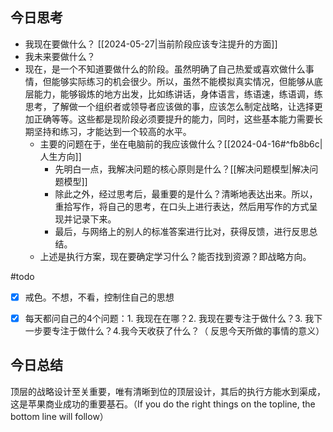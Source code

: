 ## 今日思考

- 我现在要做什么？ [[2024-05-27|当前阶段应该专注提升的方面]] 
- 我未来要做什么？
- 现在，是一个不知道要做什么的阶段。虽然明确了自己热爱或喜欢做什么事情，但能够实际练习的机会很少。所以，虽然不能模拟真实情况，但能够从底层能力，能够锻炼的地方出发，比如练讲话，身体语言，练语速，练语调，练思考，了解做一个组织者或领导者应该做的事，应该怎么制定战略，让选择更加正确等等。这些都是现阶段必须要提升的能力，同时，这些基本能力需要长期坚持和练习，才能达到一个较高的水平。
	- 主要的问题在于，坐在电脑前的我应该做什么？[[2024-04-16#^fb8b6c|人生方向]] 
		- 先明白一点，我解决问题的核心原则是什么？[[解决问题模型|解决问题模型]] 
		- 除此之外，经过思考后，最重要的是什么？清晰地表达出来。所以，重拾写作，将自己的思考，在口头上进行表达，然后用写作的方式呈现并记录下来。
		- 最后，与网络上的别人的标准答案进行比对，获得反馈，进行反思总结。
	- 上述是执行方案，现在要确定学习什么？能否找到资源？即战略方向。

#todo
- [x] 戒色。不想，不看，控制住自己的思想
- [x] 每天都问自己的4个问题：1. 我现在在哪？2. 我现在要专注于做什么？3. 我下一步要专注于做什么？4.我今天收获了什么？（ 反思今天所做的事情的意义）



## 今日总结

顶层的战略设计至关重要，唯有清晰到位的顶层设计，其后的执行方能水到渠成，这是苹果商业成功的重要基石。（If you do the right things on the topline, the bottom line will follow）